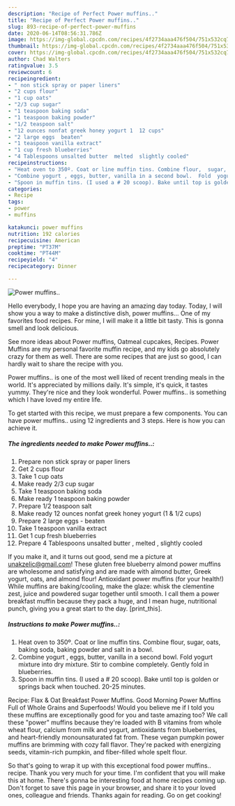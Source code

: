 ```yaml
---
description: "Recipe of Perfect Power muffins.."
title: "Recipe of Perfect Power muffins.."
slug: 893-recipe-of-perfect-power-muffins
date: 2020-06-14T08:56:31.786Z
image: https://img-global.cpcdn.com/recipes/4f2734aaa476f504/751x532cq70/power-muffins-recipe-main-photo.jpg
thumbnail: https://img-global.cpcdn.com/recipes/4f2734aaa476f504/751x532cq70/power-muffins-recipe-main-photo.jpg
cover: https://img-global.cpcdn.com/recipes/4f2734aaa476f504/751x532cq70/power-muffins-recipe-main-photo.jpg
author: Chad Walters
ratingvalue: 3.5
reviewcount: 6
recipeingredient:
- " non stick spray or paper liners"
- "2 cups flour"
- "1 cup oats"
- "2/3 cup sugar"
- "1 teaspoon baking soda"
- "1 teaspoon baking powder"
- "1/2 teaspoon salt"
- "12 ounces nonfat greek honey yogurt 1  12 cups"
- "2 large eggs  beaten"
- "1 teaspoon vanilla extract"
- "1 cup fresh blueberries"
- "4 Tablespoons unsalted butter  melted  slightly cooled"
recipeinstructions:
- "Heat oven to 350º. Coat or line muffin tins. Combine flour,  sugar,  oats, baking soda,  baking powder and salt in a bowl."
- "Combine yogurt , eggs, butter, vanilla in a second bowl.  Fold  yogurt mixture into dry mixture. Stir to combine completely.  Gently fold in blueberries."
- "Spoon in muffin tins. (I used a # 20 scoop). Bake until top is golden or springs back when touched. 20-25  minutes."
categories:
- Recipe
tags:
- power
- muffins

katakunci: power muffins 
nutrition: 192 calories
recipecuisine: American
preptime: "PT37M"
cooktime: "PT44M"
recipeyield: "4"
recipecategory: Dinner

---
```



![Power muffins..](https://img-global.cpcdn.com/recipes/4f2734aaa476f504/751x532cq70/power-muffins-recipe-main-photo.jpg)

Hello everybody, I hope you are having an amazing day today. Today, I will show you a way to make a distinctive dish, power muffins... One of my favorites food recipes. For mine, I will make it a little bit tasty. This is gonna smell and look delicious.

See more ideas about Power muffins, Oatmeal cupcakes, Recipes. Power Muffins are my personal favorite muffin recipe, and my kids go absolutely crazy for them as well. There are some recipes that are just so good, I can hardly wait to share the recipe with you.

Power muffins.. is one of the most well liked of recent trending meals in the world. It's appreciated by millions daily. It's simple, it's quick, it tastes yummy. They're nice and they look wonderful. Power muffins.. is something which I have loved my entire life.


To get started with this recipe, we must prepare a few components. You can have power muffins.. using 12 ingredients and 3 steps. Here is how you can achieve it.

<!--inarticleads1-->

##### The ingredients needed to make Power muffins..:

1. Prepare  non stick spray or paper liners
1. Get 2 cups flour
1. Take 1 cup oats
1. Make ready 2/3 cup sugar
1. Take 1 teaspoon baking soda
1. Make ready 1 teaspoon baking powder
1. Prepare 1/2 teaspoon salt
1. Make ready 12 ounces nonfat greek honey yogurt (1 &amp; 1/2 cups)
1. Prepare 2 large eggs - beaten
1. Take 1 teaspoon vanilla extract
1. Get 1 cup fresh blueberries
1. Prepare 4 Tablespoons unsalted butter , melted , slightly cooled


If you make it, and it turns out good, send me a picture at unakzelic@gmail.com! These gluten free blueberry almond power muffins are wholesome and satisfying and are made with almond butter, Greek yogurt, oats, and almond flour! Antioxidant power muffins (for your health!) While muffins are baking/cooling, make the glaze: whisk the clementine zest, juice and powdered sugar together until smooth. I call them a power breakfast muffin because they pack a huge, and I mean huge, nutritional punch, giving you a great start to the day. [print_this]. 

<!--inarticleads2-->

##### Instructions to make Power muffins..:

1. Heat oven to 350º. Coat or line muffin tins. Combine flour,  sugar,  oats, baking soda,  baking powder and salt in a bowl.
1. Combine yogurt , eggs, butter, vanilla in a second bowl.  Fold  yogurt mixture into dry mixture. Stir to combine completely.  Gently fold in blueberries.
1. Spoon in muffin tins. (I used a # 20 scoop). Bake until top is golden or springs back when touched. 20-25  minutes.


Recipe: Flax &amp; Oat Breakfast Power Muffins. Good Morning Power Muffins Full of Whole Grains and Superfoods! Would you believe me if I told you these muffins are exceptionally good for you and taste amazing too? We call these &#34;power&#34; muffins because they&#39;re loaded with B vitamins from whole wheat flour, calcium from milk and yogurt, antioxidants from blueberries, and heart-friendly monounsaturated fat from. These vegan pumpkin power muffins are brimming with cozy fall flavor. They&#39;re packed with energizing seeds, vitamin-rich pumpkin, and fiber-filled whole spelt flour. 

So that's going to wrap it up with this exceptional food power muffins.. recipe. Thank you very much for your time. I'm confident that you will make this at home. There's gonna be interesting food at home recipes coming up. Don't forget to save this page in your browser, and share it to your loved ones, colleague and friends. Thanks again for reading. Go on get cooking!
